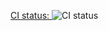 [CI status: ](https://circleci.com/gh/my-github-workshop/back-end/tree/master)![CI status](https://circleci.com/gh/my-github-workshop/back-end/tree/master.svg?style=shield&circle-token=6725e07750a8c21a9a46bde19b683b840a1a4a55)
